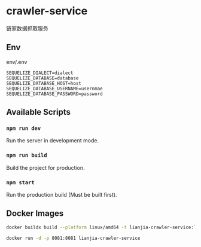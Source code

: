 # crawler-service

链家数据抓取服务

## Env 

env/.env

```
SEQUELIZE_DIALECT=dialect
SEQUELIZE_DATABASE=database
SEQUELIZE_DATABASE_HOST=host
SEQUELIZE_DATABASE_USERNAME=usernmae
SEQUELIZE_DATABASE_PASSWORD=password
```

## Available Scripts

### `npm run dev`

Run the server in development mode.

### `npm run build`

Build the project for production.

### `npm start`

Run the production build (Must be built first).

## Docker Images

```bash
docker buildx build --platform linux/amd64 -t lianjia-crawler-service:latest -f Dockerfile .
```

```bash
docker run -d -p 8081:8081 lianjia-crawler-service
```
